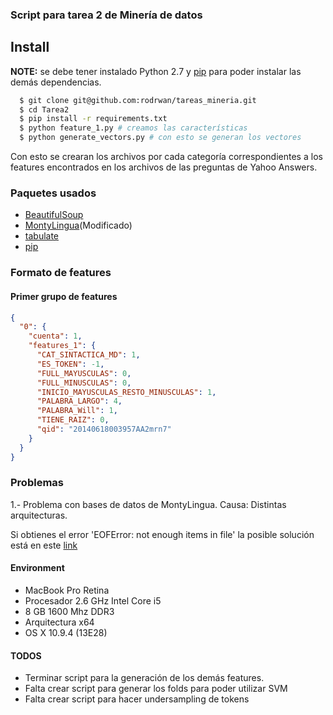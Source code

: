 ### Script para tarea 2 de Minería de datos

## Install

**NOTE:** se debe tener instalado Python 2.7 y [pip](http://pip.readthedocs.org/en/latest/installing.html) para poder instalar las demás dependencias.

```sh
  $ git clone git@github.com:rodrwan/tareas_mineria.git
  $ cd Tarea2
  $ pip install -r requirements.txt
  $ python feature_1.py # creamos las características
  $ python generate_vectors.py # con esto se generan los vectores
```

Con esto se crearan los archivos por cada categoría correspondientes a los features encontrados en los archivos de las preguntas de Yahoo Answers.

### Paquetes usados

* [BeautifulSoup](http://www.crummy.com/software/BeautifulSoup/bs4/doc/)
* [MontyLingua](http://web.media.mit.edu/~hugo/montylingua/)(Modificado)
* [tabulate](https://pypi.python.org/pypi/tabulate)
* [pip](http://pip.readthedocs.org/en/latest/installing.html)

### Formato de features
#### Primer grupo de features
```json
{
  "0": {
    "cuenta": 1,
    "features_1": {
      "CAT_SINTACTICA_MD": 1,
      "ES_TOKEN": -1,
      "FULL_MAYUSCULAS": 0,
      "FULL_MINUSCULAS": 0,
      "INICIO_MAYUSCULAS_RESTO_MINUSCULAS": 1,
      "PALABRA_LARGO": 4,
      "PALABRA_Will": 1,
      "TIENE_RAIZ": 0,
      "qid": "20140618003957AA2mrn7"
    }
  }
}
```

### Problemas

1.- Problema con bases de datos de MontyLingua. Causa: Distintas arquitecturas.

Si obtienes el error 'EOFError: not enough items in file' la posible solución está en este [link](http://frdcsa.org/~andrewdo/WebWiki/MontyLingua.html)

#### Environment
* MacBook Pro Retina
* Procesador 2.6 GHz Intel Core i5
* 8 GB 1600 Mhz DDR3
* Arquitectura x64
* OS X 10.9.4 (13E28)

#### TODOS

* Terminar script para la generación de los demás features.
* Falta crear script para generar los folds para poder utilizar SVM
* Falta crear script para hacer undersampling de tokens